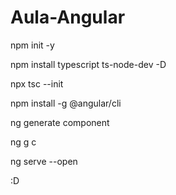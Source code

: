 # Aula-Angular

npm init -y

npm install typescript ts-node-dev -D

npx tsc --init

npm install -g @angular/cli

ng generate component

ng g c

ng serve --open

:D
